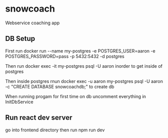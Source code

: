 # snowcoach
Webservice coaching app


## DB Setup
First run docker run --name my-postgres -e POSTGRES_USER=aaron -e POSTGRES_PASSWORD=pass -p 5432:5432 -d postgres

Then run docker exec -it my-postgres psql -U aaron  inorder to get inside of postgres

Then inside postgres rnun docker exec -u aaron my-postgres psql -U aaron -c "CREATE DATABASE snowcoachdb;" to create db

When running progam for first time on db uncomment everything in InitDbService

## Run react dev server
go into frontend directory then run npm run dev